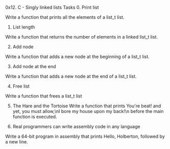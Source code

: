 0x12. C - Singly linked lists
Tasks
0. Print list

Write a function that prints all the elements of a list_t list.

1. List length

Write a function that returns the number of elements in a linked list_t list.

2. Add node

Write a function that adds a new node at the beginning of a list_t list.

3. Add node at the end

Write a function that adds a new node at the end of a list_t list.

4. Free list

Write a function that frees a list_t list

5. The Hare and the Tortoise
Write a function that prints You're beat! and yet, you must allow,\nI bore my house upon my back!\n before the main function is executed.

6. Real programmers can write assembly code in any language

Write a 64-bit program in assembly that prints Hello, Holberton, followed by a new line.
